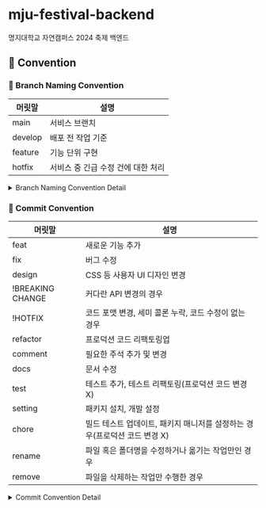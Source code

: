 # mju-festival-backend

명지대학교 자연캠퍼스 2024 축제 백엔드

## 📠 Convention

### 🤝 Branch Naming Convention

| 머릿말     | 설명                   |
|---------|----------------------|
| main    | 서비스 브랜치              |
| develop | 배포 전 작업 기준           |
| feature | 기능 단위 구현             |
| hotfix  | 서비스 중 긴급 수정 건에 대한 처리 |

<details>
<summary>Branch Naming Convention Detail</summary>
<div markdown="1">

```
master(main) ── develop ── feature
└── hotfix
```

- [ ] [깃 플로우](https://techblog.woowahan.com/2553/)를 베이스로 하여 프로젝트 사이즈에 맞게 재정의했습니다.
- [ ] 브랜치 이름은 `cabab-case`를 따릅니다.
- [ ] 이슈 번호는 가장 마지막에 적습니다.

#### master(main)

- [ ] 실제 서비스가 이루어지는 브랜치입니다.
- [ ] 이 브랜치를 기준으로 develop 브랜치가 분기됩니다.
- [ ] 배포 중, 긴급하게 수정할 건이 생길시 hotfix 브랜치를 만들어 수정합니다.

#### develop

- [ ] 개발, 테스트, 릴리즈 등 배포 전 작업의 기준이 되는 브랜치입니다.
- [ ] 해당 브랜치를 default로 설정합니다.
- [ ] 이 브랜치에서 feature 브랜치가 분기됩니다.

#### feature

- [ ] 개별 개발자가 맡은 작업을 개발하는 브랜치입니다.
- [ ] feature/(feature-name) 과 같이 머릿말을 feature, 꼬릿말을 개발하는 기능으로 명명합니다.
- [ ] feature-name의 경우 cabab-case를 따릅니다.
- [ ] ex) feature/login-validation

#### hotfix

- [ ] 서비스 중 긴급히 수정해야 할 사항이 발생할 때 사용합니다.
- [ ] master에서 분기됩니다.

</div>
</details>

### 🤝 Commit Convention

| 머릿말              | 설명                                          |
|------------------|---------------------------------------------|
| feat             | 새로운 기능 추가                                   |
| fix              | 버그 수정                                       |
| design           | CSS 등 사용자 UI 디자인 변경                         |
| !BREAKING CHANGE | 커다란 API 변경의 경우                              |
| !HOTFIX          | 코드 포맷 변경, 세미 콜론 누락, 코드 수정이 없는 경우            |
| refactor         | 프로덕션 코드 리팩토링업                               |
| comment          | 필요한 주석 추가 및 변경                              |
| docs             | 문서 수정                                       |
| test             | 테스트 추가, 테스트 리팩토링(프로덕션 코드 변경 X)              |
| setting          | 패키지 설치, 개발 설정                               |
| chore            | 빌드 테스트 업데이트, 패키지 매니저를 설정하는 경우(프로덕션 코드 변경 X) |
| rename           | 파일 혹은 폴더명을 수정하거나 옮기는 작업만인 경우                |
| remove           | 파일을 삭제하는 작업만 수행한 경우                         |

<details>
<summary>Commit Convention Detail</summary>
<div markdown="1">

- `<타입>`: `<제목> - <이슈번호>` 의 형식으로 제목을 아래 공백줄에 작성
- 제목은 50자 이내 / 변경사항이 "무엇"인지 명확히 작성 / 끝에 마침표 금지
- 예) feat: 로그인 기능 추가 - #2
- 본문(구체적인 내용)을 아랫줄에 작성
- 여러 줄의 메시지를 작성할 땐 "-"로 구분 (한 줄은 72자 이내)
- 제목과 본문은 한 줄 띄워 분리

</div>
</details>
